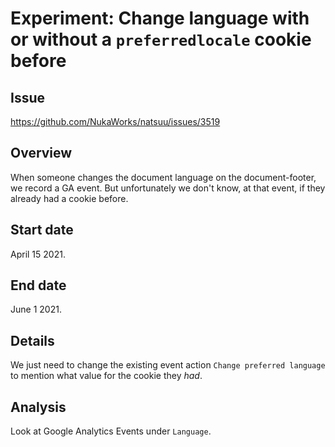 # Experiment: Change language with or without a `preferredlocale` cookie before

## Issue

<https://github.com/NukaWorks/natsuu/issues/3519>

## Overview

When someone changes the document language on the document-footer, we record
a GA event. But unfortunately we don't know, at that event, if they already
had a cookie before.

## Start date

April 15 2021.

## End date

June 1 2021.

## Details

We just need to change the existing event action `Change preferred language`
to mention what value for the cookie they _had_.

## Analysis

Look at Google Analytics Events under `Language`.
